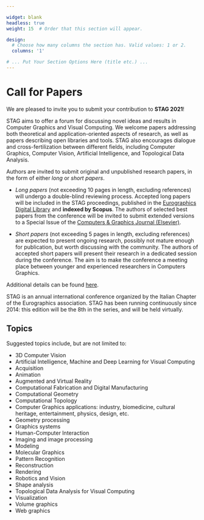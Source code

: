 ```yaml
---

widget: blank
headless: true
weight: 15  # Order that this section will appear.

design:
  # Choose how many columns the section has. Valid values: 1 or 2.
  columns: '1'

# ... Put Your Section Options Here (title etc.) ...
---
```


# Call for Papers

We are pleased to invite you to submit your contribution to **STAG 2021**!

STAG aims to offer a forum for discussing novel ideas and results in Computer Graphics and Visual Computing. We welcome papers addressing both theoretical and application-oriented aspects of research, as well as papers describing open libraries and tools. STAG also encourages dialogue and cross-fertilization between different fields, including Computer Graphics, Computer Vision, Artificial Intelligence, and Topological Data Analysis.

Authors are invited to submit original and unpublished research papers, in the form of either *long* or *short papers*.

- *Long papers* (not exceeding 10 pages in length, excluding references) will undergo a double-blind reviewing process. Accepted long papers will be included in the STAG proceedings, published in the [Eurographics Digital Library](https://diglib.eg.org/) and **indexed by Scopus**. The authors of selected best papers from the conference will be invited to submit extended versions to a Special Issue of the [Computers & Graphics Journal (Elsevier)](https://www.journals.elsevier.com/computers-and-graphics).

- *Short papers* (not exceeding 5 pages in length, excluding references) are expected to present ongoing research, possibly not mature enough for publication, but worth discussing with the community. The authors of accepted short papers will present their research in a dedicated session during the conference. The aim is to make the conference a meeting place between younger and experienced researchers in Computers Graphics.

Additional details can be found [here](/submission).

STAG is an annual international conference organized by the Italian Chapter of the Eurographics association. STAG has been running continuously since 2014: this edition will be the 8th in the series, and will be held virtually.

## Topics

Suggested topics include, but are not limited to:

- 3D Computer Vision
- Artificial Intelligence, Machine and Deep Learning for Visual Computing
- Acquisition
- Animation
- Augmented and Virtual Reality
- Computational Fabrication and Digital Manufacturing
- Computational Geometry
- Computational Topology
- Computer Graphics applications: industry, biomedicine, cultural heritage, entertainment, physics, design, etc.
- Geometry processing
- Graphics systems
- Human-Computer Interaction
- Imaging and image processing
- Modeling
- Molecular Graphics
- Pattern Recognition
- Reconstruction
- Rendering
- Robotics and Vision
- Shape analysis
- Topological Data Analysis for Visual Computing
- Visualization
- Volume graphics
- Web graphics

